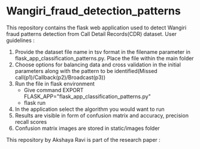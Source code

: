 # Wangiri_fraud_detection_patterns
This repository contains the flask web application used to detect Wangiri fraud patterns detection from Call Detail Records(CDR) dataset. 
User guidelines :
1. Provide the dataset file name in tsv format in the filename parameter in flask_app_classification_patterns.py. Place the file within the main folder
2. Choose options for balancing data and cross validation in the initial parameters along with the pattern to be identified(Missed call(p1)/Callback(p2)/Broadcast(p3))
4. Run the file in flask environment
   - Give command EXPORT FLASK_APP="flask_app_classification_patterns.py"
   - flask run
5. In the application select the algorithm you would want to run
6. Results are visible in form of confusion matrix and accuracy, precision recall scores
7. Confusion matrix images are stored in static/images folder

This repository by Akshaya Ravi is part of the research  paper :  
